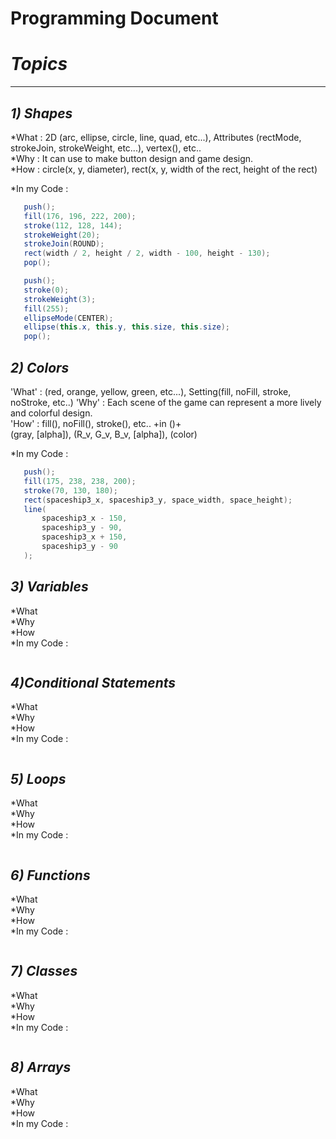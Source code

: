 Programming Document
=====================
# *Topics*
--------------
*1) Shapes*    
--------------
 *What : 2D (arc, ellipse, circle, line, quad, etc...), Attributes (rectMode, strokeJoin, strokeWeight, etc...), vertex(), etc..   
 *Why : It can use to make button design and game design.   
 *How : circle(x, y, diameter), rect(x, y, width of the rect, height of the rect)

 *In my Code :     
 ```java
    push();
    fill(176, 196, 222, 200);
    stroke(112, 128, 144);
    strokeWeight(20);
    strokeJoin(ROUND);
    rect(width / 2, height / 2, width - 100, height - 130);
    pop();

    push();
    stroke(0);
    strokeWeight(3);
    fill(255);
    ellipseMode(CENTER);
    ellipse(this.x, this.y, this.size, this.size);
    pop();
 ```

*2) Colors*    
--------------
 'What' : (red, orange, yellow, green, etc...), Setting(fill, noFill, stroke, noStroke, etc..)
 'Why' : Each scene of the game can represent a more lively and colorful design.    
 'How' : fill(), noFill(), stroke(), etc.. 
  +in ()+    
     (gray, [alpha]), (R_v, G_v, B_v, [alpha]), (color)      
     
 *In my Code :     
 ```java
    push();
    fill(175, 238, 238, 200);
    stroke(70, 130, 180);
    rect(spaceship3_x, spaceship3_y, space_width, space_height);
    line(
        spaceship3_x - 150,
        spaceship3_y - 90,
        spaceship3_x + 150,
        spaceship3_y - 90
    );
 ```   

*3) Variables*    
--------------
 *What   
 *Why    
 *How   
 *In my Code :     
 ```java

 ```   

*4)Conditional Statements*    
--------------
 *What   
 *Why    
 *How   
 *In my Code :     
 ```java

 ```   

 *5) Loops*    
--------------
 *What   
 *Why    
 *How   
 *In my Code :     
 ```java

 ```  

 *6) Functions*    
--------------
 *What   
 *Why    
 *How   
 *In my Code :     
 ```java

 ```  

 *7) Classes*    
--------------
 *What   
 *Why    
 *How   
 *In my Code :     
 ```java

 ``` 

  *8) Arrays*    
--------------
 *What   
 *Why    
 *How   
 *In my Code :     
 ```java

 ```     
